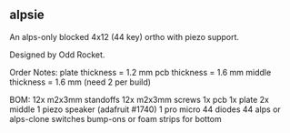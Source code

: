 alpsie
---

An alps-only blocked 4x12 (44 key) ortho with piezo support.

Designed by Odd Rocket. 

Order Notes: 
plate thickness = 1.2 mm
pcb thickness = 1.6 mm
middle thickness = 1.6 mm (need 2 per build)

BOM:
12x m2x3mm standoffs
12x m2x3mm screws
1x pcb
1x plate
2x middle
1 piezo speaker (adafruit #1740)
1 pro micro
44 diodes
44 alps or alps-clone switches
bump-ons or foam strips for bottom
